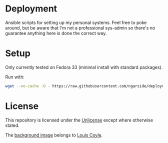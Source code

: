 # Deployment

Ansible scripts for setting up my personal systems. Feel free to poke around, but be aware that I'm not a professional sys-admin so there's no guarantee anything here is done the correct way.

# Setup

Only currently tested on Fedora 33 (minimal install with standard packages).

Run with:

```sh
wget --no-cache -O - https://raw.githubusercontent.com/ngarside/deployment/master/setup.sh | bash
```

# License

This repository is licensed under the [Unlicense](license.md) except where otherwise stated.

The [background image](sway/background.jpg) belongs to [Louis Coyle](https://dribbble.com/louiscoyle/projects/243171-Lakeside#attachment-332811).